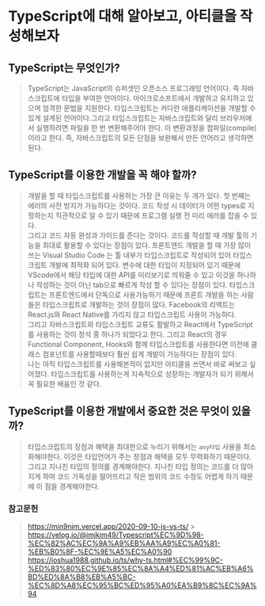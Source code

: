 <!-- @format -->

# TypeScript에 대해 알아보고, 아티클을 작성해보자

## TypeScript는 무엇인가?

> TypeScript는 JavaScript의 슈퍼셋인 오픈소스 프로그래밍 언어이다. 즉 자바스크립트에 타입을 부여한 언어이다. 마이크로소프트에서 개발하고 유지하고 있으며 엄격한 문법을 지원한다. 타입스크립트는 커다란 애플리케이션을 개발할 수 있게 설계된 언어이다.그리고 타입스크립트는 자바스크립트와 달리 브라우저에서 실행하려면 파일을 한 번 변환해주어야 한다. 이 변환과정을 컴파일(compile)이라고 한다. 즉, 자바스크립트의 모든 단점을 보완해서 만든 언어라고 생각하면 된다.

## TypeScript를 이용한 개발을 꼭 해야 할까?

> 개발을 할 때 타입스크립트를 사용하는 가장 큰 이유는 두 개가 있다. 첫 번째는 에러의 사전 방지가 가능하다는 것이다. 코드 작성 시 데이터가 어떤 types로 지정하는지 직관적으로 알 수 있기 때문에 프로그램 실행 전 미리 에러를 잡을 수 있다.<br>
> 그리고 코드 자동 완성과 가이드를 준다는 것이다. 코드를 작성할 때 개발 툴의 기능을 최대로 활용할 수 있다는 장점이 있다. 프론트엔드 개발을 할 때 가장 많이 쓰는 Visual Studio Code 는 툴 내부가 타입스크립트로 작성되어 있어 타입스크립트 개발에 최적화 되어 있다. 변수에 대한 타입이 지정되어 있기 때문에 VScode에서 해당 타입에 대한 API를 미리보기로 띄워줄 수 있고 이것을 하나하나 작성하는 것이 아닌 tab으로 빠르게 작성 할 수 있다는 장점이 있다.
> 타입스크립트는 프론트엔드에서 단독으로 사용가능하기 때문에 프론트 개발을 하는 사람들은 타입스크립트로 개발하는 것이 장점이 많다. Facebook의 리액트는 React.js와 React Native를 가리지 않고 타입스크립트 사용이 가능하다. <br> 그리고 자바스크립트와 타입스크립트 교류도 활발하고 React에서 TypeScript를 사용하는 것이 정석 중 하나가 되었다고 한다. 그리고 React의 경우 Functional Component, Hooks와 함께 타입스크립트를 사용한다면 이전에 클래스 컴포넌트를 사용할때보다 훨씬 쉽게 개발이 가능하다는 장점이 있다. <br>
> 나는 아직 타입스크립트를 사용해본적이 없지만 아티클을 쓰면서 바로 써보고 싶어졌다. 타입스크립트를 사용하는게 지속적으로 성장하는 개발자가 되기 위해서 꼭 필요한 배움인 것 같다.

## TypeScript를 이용한 개발에서 중요한 것은 무엇이 있을까?

> 타입스크립트의 장점과 해택을 최대한으로 누리기 위해서는 `any타입` 사용을 최소화해야한다. 이것은 타입언어가 주는 장점과 해택을 모두 무력화하기 때문이다. 그리고 지나친 타입의 정의를 경계해야한다. 지나친 타입 정의는 코드를 더 많아지게 하여 코드 가독성을 떨어뜨리고 작은 범위의 코드 수정도 어렵게 하기 때문에 이 점을 경계해야한다.

### 참고문헌

> https://min9nim.vercel.app/2020-09-10-js-vs-ts/ > https://velog.io/@imjkim49/Typescript%EC%9D%98-%EC%82%AC%EC%9A%A9%EB%AA%A9%EC%A0%81-%EB%B0%8F-%EC%9E%A5%EC%A0%90 https://joshua1988.github.io/ts/why-ts.html#%EC%99%9C-%ED%83%80%EC%9E%85%EC%8A%A4%ED%81%AC%EB%A6%BD%ED%8A%B8%EB%A5%BC-%EC%8D%A8%EC%95%BC%ED%95%A0%EA%B9%8C%EC%9A%94
